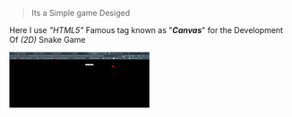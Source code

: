<!-- # SNAKE GAME -->

> Its a Simple game Desiged


Here I use _"HTML5"_ Famous tag known as "***Canvas***"
for the Development Of _(2D)_ Snake Game

<!-- ![Game](game.png =250x) -->

<img src="game.png" width="250" height="100">


